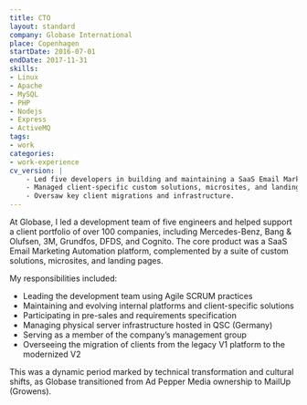 ```yaml
---
title: CTO
layout: standard
company: Globase International
place: Copenhagen
startDate: 2016-07-01
endDate: 2017-11-31
skills:
- Linux
- Apache
- MySQL
- PHP
- Nodejs
- Express
- ActiveMQ
tags:
- work
categories:
- work-experience
cv_version: |
    - Led five developers in building and maintaining a SaaS Email Marketing Automation platform used by over 100 clients, including Mercedes-Benz, Bang & Olufsen, 3M, DFDS and Grundfos
    - Managed client-specific custom solutions, microsites, and landing pages alongside the core platform
    - Oversaw key client migrations and infrastructure.
---
```


At Globase, I led a development team of five engineers and helped support a client portfolio of over 100 companies, including Mercedes-Benz, Bang & Olufsen, 3M, Grundfos, DFDS, and Cognito. The core product was a SaaS Email Marketing Automation platform, complemented by a suite of custom solutions, microsites, and landing pages.

My responsibilities included:

* Leading the development team using Agile SCRUM practices
* Maintaining and evolving internal platforms and client-specific solutions
* Participating in pre-sales and requirements specification
* Managing physical server infrastructure hosted in QSC (Germany)
* Serving as a member of the company’s management group
* Overseeing the migration of clients from the legacy V1 platform to the modernized V2

This was a dynamic period marked by technical transformation and cultural shifts, as Globase transitioned from Ad Pepper Media ownership to MailUp (Growens).



